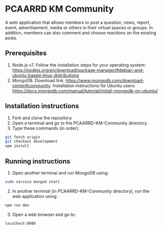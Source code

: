 # PCAARRD KM Community
A web application that allows members to post a question, news, report, event, advertisement, media or others in their virtual spaces or groups. In addition, members can also comment and choose reactions on the existing posts.

## Prerequisites
1. Node.js v7. Follow the installation steps for your operating system: https://nodejs.org/en/download/package-manager/#debian-and-ubuntu-based-linux-distributions
2. MongoDB. Download link: https://www.mongodb.com/download-center#community. Installation instructions for Ubuntu users: https://docs.mongodb.com/manual/tutorial/install-mongodb-on-ubuntu/

## Installation instructions
1. Fork and clone the repository.
2. Open a terminal and go to the PCAARRD-KM-Community directory.
3. Type these commands (in order):

```bash
git fetch origin
git checkout development
npm install
```

## Running instructions
1. Open another terminal and run MongoDB using:

```bash
sudo service mongod start
```
2. In another terminal (in PCAARRD-KM-Community directory), run the web application using:

```bash
npm run dev
```
3. Open a web browser and go to:

```bash
localhost:8080
```
